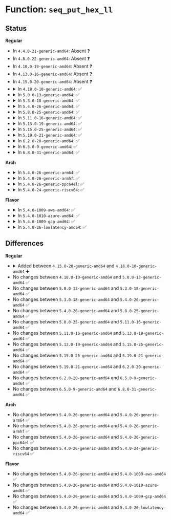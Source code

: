# Function: <code>seq_put_hex_ll</code>

## Status
<b>Regular</b>
<ul>
<li>
In <code>4.4.0-21-generic-amd64</code>: Absent ❓
</li>
<li>
In <code>4.8.0-22-generic-amd64</code>: Absent ❓
</li>
<li>
In <code>4.10.0-19-generic-amd64</code>: Absent ❓
</li>
<li>
In <code>4.13.0-16-generic-amd64</code>: Absent ❓
</li>
<li>
In <code>4.15.0-20-generic-amd64</code>: Absent ❓
</li>
<li>
<details>
<summary>In <code>4.18.0-10-generic-amd64</code>: ✅</summary>

```c
void seq_put_hex_ll(struct seq_file * m, const char * delimiter, long long unsigned int v, unsigned int width)
```

```json
{
  "name": "seq_put_hex_ll",
  "collision_type": "Unique Global",
  "inline_type": "No",
  "funcs": [
    {
      "addr": 18446744071581745040,
      "name": "seq_put_hex_ll",
      "external": true,
      "loc": "fs/seq_file.c:742",
      "file": "fs/seq_file.c",
      "inline": "seen, unknown",
      "caller_inline": [],
      "caller_func": [
        "fs/proc/task_mmu.c:show_vma_header_prefix",
        "fs/proc/task_mmu.c:show_vma_header_prefix",
        "fs/proc/task_mmu.c:show_vma_header_prefix",
        "fs/proc/task_mmu.c:show_vma_header_prefix",
        "fs/proc/task_mmu.c:show_vma_header_prefix",
        "fs/proc/array.c:render_cap_t",
        "fs/proc/array.c:render_cap_t"
      ]
    }
  ],
  "symbols": [
    {
      "addr": 18446744071581745040,
      "name": "seq_put_hex_ll",
      "section": ".text",
      "bind": "STB_GLOBAL",
      "size": 247
    }
  ]
}
```
</details>
</li>
<li>
<details>
<summary>In <code>5.0.0-13-generic-amd64</code>: ✅</summary>

```c
void seq_put_hex_ll(struct seq_file * m, const char * delimiter, long long unsigned int v, unsigned int width)
```

```json
{
  "name": "seq_put_hex_ll",
  "collision_type": "Unique Global",
  "inline_type": "No",
  "funcs": [
    {
      "addr": 18446744071581831568,
      "name": "seq_put_hex_ll",
      "external": true,
      "loc": "fs/seq_file.c:730",
      "file": "fs/seq_file.c",
      "inline": "seen, unknown",
      "caller_inline": [],
      "caller_func": [
        "fs/proc/task_mmu.c:show_vma_header_prefix",
        "fs/proc/task_mmu.c:show_vma_header_prefix",
        "fs/proc/task_mmu.c:show_vma_header_prefix",
        "fs/proc/task_mmu.c:show_vma_header_prefix",
        "fs/proc/task_mmu.c:show_vma_header_prefix",
        "fs/proc/array.c:render_cap_t",
        "fs/proc/array.c:render_cap_t"
      ]
    }
  ],
  "symbols": [
    {
      "addr": 18446744071581831568,
      "name": "seq_put_hex_ll",
      "section": ".text",
      "bind": "STB_GLOBAL",
      "size": 247
    }
  ]
}
```
</details>
</li>
<li>
<details>
<summary>In <code>5.3.0-18-generic-amd64</code>: ✅</summary>

```c
void seq_put_hex_ll(struct seq_file * m, const char * delimiter, long long unsigned int v, unsigned int width)
```

```json
{
  "name": "seq_put_hex_ll",
  "collision_type": "Unique Global",
  "inline_type": "No",
  "funcs": [
    {
      "addr": 18446744071581955856,
      "name": "seq_put_hex_ll",
      "external": true,
      "loc": "fs/seq_file.c:742",
      "file": "fs/seq_file.c",
      "inline": "seen, unknown",
      "caller_inline": [],
      "caller_func": [
        "fs/proc/task_mmu.c:show_vma_header_prefix",
        "fs/proc/task_mmu.c:show_vma_header_prefix",
        "fs/proc/task_mmu.c:show_vma_header_prefix",
        "fs/proc/task_mmu.c:show_vma_header_prefix",
        "fs/proc/task_mmu.c:show_vma_header_prefix",
        "fs/proc/array.c:render_cap_t",
        "fs/proc/array.c:render_cap_t"
      ]
    }
  ],
  "symbols": [
    {
      "addr": 18446744071581955856,
      "name": "seq_put_hex_ll",
      "section": ".text",
      "bind": "STB_GLOBAL",
      "size": 242
    }
  ]
}
```
</details>
</li>
<li>
<details>
<summary>In <code>5.4.0-26-generic-amd64</code>: ✅</summary>

```c
void seq_put_hex_ll(struct seq_file * m, const char * delimiter, long long unsigned int v, unsigned int width)
```

```json
{
  "name": "seq_put_hex_ll",
  "collision_type": "Unique Global",
  "inline_type": "No",
  "funcs": [
    {
      "addr": 18446744071582028576,
      "name": "seq_put_hex_ll",
      "external": true,
      "loc": "fs/seq_file.c:742",
      "file": "fs/seq_file.c",
      "inline": "seen, unknown",
      "caller_inline": [],
      "caller_func": [
        "fs/proc/task_mmu.c:show_vma_header_prefix",
        "fs/proc/task_mmu.c:show_vma_header_prefix",
        "fs/proc/task_mmu.c:show_vma_header_prefix",
        "fs/proc/task_mmu.c:show_vma_header_prefix",
        "fs/proc/task_mmu.c:show_vma_header_prefix",
        "fs/proc/array.c:render_cap_t",
        "fs/proc/array.c:render_cap_t"
      ]
    }
  ],
  "symbols": [
    {
      "addr": 18446744071582028576,
      "name": "seq_put_hex_ll",
      "section": ".text",
      "bind": "STB_GLOBAL",
      "size": 242
    }
  ]
}
```
</details>
</li>
<li>
<details>
<summary>In <code>5.8.0-25-generic-amd64</code>: ✅</summary>

```c
void seq_put_hex_ll(struct seq_file * m, const char * delimiter, long long unsigned int v, unsigned int width)
```

```json
{
  "name": "seq_put_hex_ll",
  "collision_type": "Unique Global",
  "inline_type": "No",
  "funcs": [
    {
      "addr": 18446744071582263312,
      "name": "seq_put_hex_ll",
      "external": true,
      "loc": "fs/seq_file.c:718",
      "file": "fs/seq_file.c",
      "inline": "seen, unknown",
      "caller_inline": [],
      "caller_func": [
        "fs/io_uring.c:io_uring_show_cred",
        "fs/io_uring.c:io_uring_show_cred",
        "fs/proc/task_mmu.c:show_vma_header_prefix",
        "fs/proc/task_mmu.c:show_vma_header_prefix",
        "fs/proc/task_mmu.c:show_vma_header_prefix",
        "fs/proc/task_mmu.c:show_vma_header_prefix",
        "fs/proc/task_mmu.c:show_vma_header_prefix",
        "fs/proc/array.c:proc_pid_status",
        "fs/proc/array.c:proc_pid_status",
        "fs/proc/array.c:proc_pid_status",
        "fs/proc/array.c:proc_pid_status",
        "fs/proc/array.c:proc_pid_status",
        "fs/proc/array.c:proc_pid_status",
        "fs/proc/array.c:proc_pid_status",
        "fs/proc/array.c:proc_pid_status",
        "fs/proc/array.c:proc_pid_status",
        "fs/proc/array.c:proc_pid_status"
      ]
    }
  ],
  "symbols": [
    {
      "addr": 18446744071582263312,
      "name": "seq_put_hex_ll",
      "section": ".text",
      "bind": "STB_GLOBAL",
      "size": 242
    }
  ]
}
```
</details>
</li>
<li>
<details>
<summary>In <code>5.11.0-16-generic-amd64</code>: ✅</summary>

```c
void seq_put_hex_ll(struct seq_file * m, const char * delimiter, long long unsigned int v, unsigned int width)
```

```json
{
  "name": "seq_put_hex_ll",
  "collision_type": "Unique Global",
  "inline_type": "No",
  "funcs": [
    {
      "addr": 18446744071582313056,
      "name": "seq_put_hex_ll",
      "external": true,
      "loc": "fs/seq_file.c:734",
      "file": "fs/seq_file.c",
      "inline": "seen, unknown",
      "caller_inline": [],
      "caller_func": [
        "fs/io_uring.c:io_uring_show_cred",
        "fs/io_uring.c:io_uring_show_cred",
        "fs/proc/task_mmu.c:show_vma_header_prefix",
        "fs/proc/task_mmu.c:show_vma_header_prefix",
        "fs/proc/task_mmu.c:show_vma_header_prefix",
        "fs/proc/task_mmu.c:show_vma_header_prefix",
        "fs/proc/task_mmu.c:show_vma_header_prefix",
        "fs/proc/array.c:proc_pid_status",
        "fs/proc/array.c:proc_pid_status",
        "fs/proc/array.c:proc_pid_status",
        "fs/proc/array.c:proc_pid_status",
        "fs/proc/array.c:proc_pid_status",
        "fs/proc/array.c:proc_pid_status",
        "fs/proc/array.c:proc_pid_status",
        "fs/proc/array.c:proc_pid_status",
        "fs/proc/array.c:proc_pid_status",
        "fs/proc/array.c:proc_pid_status"
      ]
    }
  ],
  "symbols": [
    {
      "addr": 18446744071582313056,
      "name": "seq_put_hex_ll",
      "section": ".text",
      "bind": "STB_GLOBAL",
      "size": 242
    }
  ]
}
```
</details>
</li>
<li>
<details>
<summary>In <code>5.13.0-19-generic-amd64</code>: ✅</summary>

```c
void seq_put_hex_ll(struct seq_file * m, const char * delimiter, long long unsigned int v, unsigned int width)
```

```json
{
  "name": "seq_put_hex_ll",
  "collision_type": "Unique Global",
  "inline_type": "No",
  "funcs": [
    {
      "addr": 18446744071582340704,
      "name": "seq_put_hex_ll",
      "external": true,
      "loc": "fs/seq_file.c:756",
      "file": "fs/seq_file.c",
      "inline": "seen, unknown",
      "caller_inline": [],
      "caller_func": [
        "fs/proc/task_mmu.c:show_vma_header_prefix",
        "fs/proc/task_mmu.c:show_vma_header_prefix",
        "fs/proc/task_mmu.c:show_vma_header_prefix",
        "fs/proc/task_mmu.c:show_vma_header_prefix",
        "fs/proc/task_mmu.c:show_vma_header_prefix",
        "fs/proc/array.c:proc_pid_status",
        "fs/proc/array.c:proc_pid_status",
        "fs/proc/array.c:proc_pid_status",
        "fs/proc/array.c:proc_pid_status",
        "fs/proc/array.c:proc_pid_status",
        "fs/proc/array.c:proc_pid_status",
        "fs/proc/array.c:proc_pid_status",
        "fs/proc/array.c:proc_pid_status",
        "fs/proc/array.c:proc_pid_status",
        "fs/proc/array.c:proc_pid_status"
      ]
    }
  ],
  "symbols": [
    {
      "addr": 18446744071582340704,
      "name": "seq_put_hex_ll",
      "section": ".text",
      "bind": "STB_GLOBAL",
      "size": 235
    }
  ]
}
```
</details>
</li>
<li>
<details>
<summary>In <code>5.15.0-25-generic-amd64</code>: ✅</summary>

```c
void seq_put_hex_ll(struct seq_file * m, const char * delimiter, long long unsigned int v, unsigned int width)
```

```json
{
  "name": "seq_put_hex_ll",
  "collision_type": "Unique Global",
  "inline_type": "No",
  "funcs": [
    {
      "addr": 18446744071582661248,
      "name": "seq_put_hex_ll",
      "external": true,
      "loc": "fs/seq_file.c:765",
      "file": "fs/seq_file.c",
      "inline": "seen, unknown",
      "caller_inline": [],
      "caller_func": [
        "fs/proc/task_mmu.c:show_vma_header_prefix",
        "fs/proc/task_mmu.c:show_vma_header_prefix",
        "fs/proc/task_mmu.c:show_vma_header_prefix",
        "fs/proc/task_mmu.c:show_vma_header_prefix",
        "fs/proc/task_mmu.c:show_vma_header_prefix",
        "fs/proc/array.c:proc_pid_status",
        "fs/proc/array.c:proc_pid_status",
        "fs/proc/array.c:proc_pid_status",
        "fs/proc/array.c:proc_pid_status",
        "fs/proc/array.c:proc_pid_status",
        "fs/proc/array.c:proc_pid_status",
        "fs/proc/array.c:proc_pid_status",
        "fs/proc/array.c:proc_pid_status",
        "fs/proc/array.c:proc_pid_status",
        "fs/proc/array.c:proc_pid_status"
      ]
    }
  ],
  "symbols": [
    {
      "addr": 18446744071582661248,
      "name": "seq_put_hex_ll",
      "section": ".text",
      "bind": "STB_GLOBAL",
      "size": 235
    }
  ]
}
```
</details>
</li>
<li>
<details>
<summary>In <code>5.19.0-21-generic-amd64</code>: ✅</summary>

```c
void seq_put_hex_ll(struct seq_file * m, const char * delimiter, long long unsigned int v, unsigned int width)
```

```json
{
  "name": "seq_put_hex_ll",
  "collision_type": "Unique Global",
  "inline_type": "No",
  "funcs": [
    {
      "addr": 18446744071583201312,
      "name": "seq_put_hex_ll",
      "external": true,
      "loc": "fs/seq_file.c:749",
      "file": "fs/seq_file.c",
      "inline": "seen, unknown",
      "caller_inline": [],
      "caller_func": [
        "fs/proc/task_mmu.c:show_vma_header_prefix",
        "fs/proc/task_mmu.c:show_vma_header_prefix",
        "fs/proc/task_mmu.c:show_vma_header_prefix",
        "fs/proc/task_mmu.c:show_vma_header_prefix",
        "fs/proc/task_mmu.c:show_vma_header_prefix",
        "fs/proc/array.c:proc_pid_status",
        "fs/proc/array.c:proc_pid_status",
        "fs/proc/array.c:proc_pid_status",
        "fs/proc/array.c:proc_pid_status",
        "fs/proc/array.c:proc_pid_status",
        "fs/proc/array.c:proc_pid_status",
        "fs/proc/array.c:proc_pid_status",
        "fs/proc/array.c:proc_pid_status",
        "fs/proc/array.c:proc_pid_status",
        "fs/proc/array.c:proc_pid_status"
      ]
    }
  ],
  "symbols": [
    {
      "addr": 18446744071583201312,
      "name": "seq_put_hex_ll",
      "section": ".text",
      "bind": "STB_GLOBAL",
      "size": 296
    }
  ]
}
```
</details>
</li>
<li>
<details>
<summary>In <code>6.2.0-20-generic-amd64</code>: ✅</summary>

```c
void seq_put_hex_ll(struct seq_file * m, const char * delimiter, long long unsigned int v, unsigned int width)
```

```json
{
  "name": "seq_put_hex_ll",
  "collision_type": "Unique Global",
  "inline_type": "No",
  "funcs": [
    {
      "addr": 18446744071583777568,
      "name": "seq_put_hex_ll",
      "external": true,
      "loc": "fs/seq_file.c:749",
      "file": "fs/seq_file.c",
      "inline": "seen, unknown",
      "caller_inline": [],
      "caller_func": [
        "fs/proc/task_mmu.c:show_vma_header_prefix",
        "fs/proc/task_mmu.c:show_vma_header_prefix",
        "fs/proc/task_mmu.c:show_vma_header_prefix",
        "fs/proc/task_mmu.c:show_vma_header_prefix",
        "fs/proc/task_mmu.c:show_vma_header_prefix",
        "fs/proc/array.c:proc_pid_status",
        "fs/proc/array.c:proc_pid_status",
        "fs/proc/array.c:proc_pid_status",
        "fs/proc/array.c:proc_pid_status",
        "fs/proc/array.c:proc_pid_status",
        "fs/proc/array.c:proc_pid_status",
        "fs/proc/array.c:proc_pid_status",
        "fs/proc/array.c:proc_pid_status",
        "fs/proc/array.c:proc_pid_status",
        "fs/proc/array.c:proc_pid_status"
      ]
    }
  ],
  "symbols": [
    {
      "addr": 18446744071583777568,
      "name": "seq_put_hex_ll",
      "section": ".text",
      "bind": "STB_GLOBAL",
      "size": 296
    }
  ]
}
```
</details>
</li>
<li>
<details>
<summary>In <code>6.5.0-9-generic-amd64</code>: ✅</summary>

```c
void seq_put_hex_ll(struct seq_file * m, const char * delimiter, long long unsigned int v, unsigned int width)
```

```json
{
  "name": "seq_put_hex_ll",
  "collision_type": "Unique Global",
  "inline_type": "No",
  "funcs": [
    {
      "addr": 18446744071583994816,
      "name": "seq_put_hex_ll",
      "external": true,
      "loc": "fs/seq_file.c:749",
      "file": "fs/seq_file.c",
      "inline": "seen, unknown",
      "caller_inline": [],
      "caller_func": [
        "fs/proc/task_mmu.c:show_vma_header_prefix",
        "fs/proc/task_mmu.c:show_vma_header_prefix",
        "fs/proc/task_mmu.c:show_vma_header_prefix",
        "fs/proc/task_mmu.c:show_vma_header_prefix",
        "fs/proc/task_mmu.c:show_vma_header_prefix",
        "fs/proc/array.c:proc_pid_status",
        "fs/proc/array.c:proc_pid_status",
        "fs/proc/array.c:proc_pid_status",
        "fs/proc/array.c:proc_pid_status",
        "fs/proc/array.c:proc_pid_status"
      ]
    }
  ],
  "symbols": [
    {
      "addr": 18446744071583994816,
      "name": "seq_put_hex_ll",
      "section": ".text",
      "bind": "STB_GLOBAL",
      "size": 296
    }
  ]
}
```
</details>
</li>
<li>
<details>
<summary>In <code>6.8.0-31-generic-amd64</code>: ✅</summary>

```c
void seq_put_hex_ll(struct seq_file * m, const char * delimiter, long long unsigned int v, unsigned int width)
```

```json
{
  "name": "seq_put_hex_ll",
  "collision_type": "Unique Global",
  "inline_type": "No",
  "funcs": [
    {
      "addr": 18446744071584207520,
      "name": "seq_put_hex_ll",
      "external": true,
      "loc": "fs/seq_file.c:749",
      "file": "fs/seq_file.c",
      "inline": "seen, unknown",
      "caller_inline": [],
      "caller_func": [
        "fs/proc/task_mmu.c:show_vma_header_prefix",
        "fs/proc/task_mmu.c:show_vma_header_prefix",
        "fs/proc/task_mmu.c:show_vma_header_prefix",
        "fs/proc/task_mmu.c:show_vma_header_prefix",
        "fs/proc/task_mmu.c:show_vma_header_prefix",
        "fs/proc/array.c:proc_pid_status",
        "fs/proc/array.c:proc_pid_status",
        "fs/proc/array.c:proc_pid_status",
        "fs/proc/array.c:proc_pid_status",
        "fs/proc/array.c:proc_pid_status"
      ]
    }
  ],
  "symbols": [
    {
      "addr": 18446744071584207520,
      "name": "seq_put_hex_ll",
      "section": ".text",
      "bind": "STB_GLOBAL",
      "size": 296
    }
  ]
}
```
</details>
</li>
</ul>
<b>Arch</b>
<ul>
<li>
<details>
<summary>In <code>5.4.0-26-generic-arm64</code>: ✅</summary>

```c
void seq_put_hex_ll(struct seq_file * m, const char * delimiter, long long unsigned int v, unsigned int width)
```

```json
{
  "name": "seq_put_hex_ll",
  "collision_type": "Unique Global",
  "inline_type": "No",
  "funcs": [
    {
      "addr": 18446603336493552760,
      "name": "seq_put_hex_ll",
      "external": true,
      "loc": "fs/seq_file.c:742",
      "file": "fs/seq_file.c",
      "inline": "seen, unknown",
      "caller_inline": [],
      "caller_func": [
        "fs/proc/task_mmu.c:show_vma_header_prefix",
        "fs/proc/task_mmu.c:show_vma_header_prefix",
        "fs/proc/task_mmu.c:show_vma_header_prefix",
        "fs/proc/task_mmu.c:show_vma_header_prefix",
        "fs/proc/task_mmu.c:show_vma_header_prefix",
        "fs/proc/array.c:render_cap_t",
        "fs/proc/array.c:render_cap_t"
      ]
    }
  ],
  "symbols": [
    {
      "addr": 18446603336493552760,
      "name": "seq_put_hex_ll",
      "section": ".text",
      "bind": "STB_GLOBAL",
      "size": 284
    }
  ]
}
```
</details>
</li>
<li>
<details>
<summary>In <code>5.4.0-26-generic-armhf</code>: ✅</summary>

```c
void seq_put_hex_ll(struct seq_file * m, const char * delimiter, long long unsigned int v, unsigned int width)
```

```json
{
  "name": "seq_put_hex_ll",
  "collision_type": "Unique Global",
  "inline_type": "No",
  "funcs": [
    {
      "addr": 3227101600,
      "name": "seq_put_hex_ll",
      "external": true,
      "loc": "fs/seq_file.c:742",
      "file": "fs/seq_file.c",
      "inline": "seen, unknown",
      "caller_inline": [],
      "caller_func": [
        "fs/proc/task_mmu.c:show_vma_header_prefix",
        "fs/proc/task_mmu.c:show_vma_header_prefix",
        "fs/proc/task_mmu.c:show_vma_header_prefix",
        "fs/proc/task_mmu.c:show_vma_header_prefix",
        "fs/proc/task_mmu.c:show_vma_header_prefix",
        "fs/proc/array.c:render_cap_t",
        "fs/proc/array.c:render_cap_t"
      ]
    }
  ],
  "symbols": [
    {
      "addr": 3227101600,
      "name": "seq_put_hex_ll",
      "section": ".text",
      "bind": "STB_GLOBAL",
      "size": 284
    }
  ]
}
```
</details>
</li>
<li>
<details>
<summary>In <code>5.4.0-26-generic-ppc64el</code>: ✅</summary>

```c
void seq_put_hex_ll(struct seq_file * m, const char * delimiter, long long unsigned int v, unsigned int width)
```

```json
{
  "name": "seq_put_hex_ll",
  "collision_type": "Unique Global",
  "inline_type": "No",
  "funcs": [
    {
      "addr": 13835058055287123792,
      "name": "seq_put_hex_ll",
      "external": true,
      "loc": "fs/seq_file.c:742",
      "file": "fs/seq_file.c",
      "inline": "seen, unknown",
      "caller_inline": [],
      "caller_func": [
        "fs/proc/task_mmu.c:show_vma_header_prefix",
        "fs/proc/task_mmu.c:show_vma_header_prefix",
        "fs/proc/task_mmu.c:show_vma_header_prefix",
        "fs/proc/task_mmu.c:show_vma_header_prefix",
        "fs/proc/task_mmu.c:show_vma_header_prefix",
        "fs/proc/array.c:render_cap_t",
        "fs/proc/array.c:render_cap_t"
      ]
    }
  ],
  "symbols": [
    {
      "addr": 13835058055287123792,
      "name": "seq_put_hex_ll",
      "section": ".text",
      "bind": "STB_GLOBAL",
      "size": 352
    }
  ]
}
```
</details>
</li>
<li>
<details>
<summary>In <code>5.4.0-24-generic-riscv64</code>: ✅</summary>

```c
void seq_put_hex_ll(struct seq_file * m, const char * delimiter, long long unsigned int v, unsigned int width)
```

```json
{
  "name": "seq_put_hex_ll",
  "collision_type": "Unique Global",
  "inline_type": "No",
  "funcs": [
    {
      "addr": 18446743936273213290,
      "name": "seq_put_hex_ll",
      "external": true,
      "loc": "fs/seq_file.c:742",
      "file": "fs/seq_file.c",
      "inline": "seen, unknown",
      "caller_inline": [],
      "caller_func": [
        "fs/proc/task_mmu.c:show_vma_header_prefix",
        "fs/proc/task_mmu.c:show_vma_header_prefix",
        "fs/proc/task_mmu.c:show_vma_header_prefix",
        "fs/proc/task_mmu.c:show_vma_header_prefix",
        "fs/proc/task_mmu.c:show_vma_header_prefix",
        "fs/proc/array.c:render_cap_t",
        "fs/proc/array.c:render_cap_t"
      ]
    }
  ],
  "symbols": [
    {
      "addr": 18446743936273213290,
      "name": "seq_put_hex_ll",
      "section": ".text",
      "bind": "STB_GLOBAL",
      "size": 254
    }
  ]
}
```
</details>
</li>
</ul>
<b>Flavor</b>
<ul>
<li>
<details>
<summary>In <code>5.4.0-1009-aws-amd64</code>: ✅</summary>

```c
void seq_put_hex_ll(struct seq_file * m, const char * delimiter, long long unsigned int v, unsigned int width)
```

```json
{
  "name": "seq_put_hex_ll",
  "collision_type": "Unique Global",
  "inline_type": "No",
  "funcs": [
    {
      "addr": 18446744071581997312,
      "name": "seq_put_hex_ll",
      "external": true,
      "loc": "fs/seq_file.c:742",
      "file": "fs/seq_file.c",
      "inline": "seen, unknown",
      "caller_inline": [],
      "caller_func": [
        "fs/proc/task_mmu.c:show_vma_header_prefix",
        "fs/proc/task_mmu.c:show_vma_header_prefix",
        "fs/proc/task_mmu.c:show_vma_header_prefix",
        "fs/proc/task_mmu.c:show_vma_header_prefix",
        "fs/proc/task_mmu.c:show_vma_header_prefix",
        "fs/proc/array.c:render_cap_t",
        "fs/proc/array.c:render_cap_t"
      ]
    }
  ],
  "symbols": [
    {
      "addr": 18446744071581997312,
      "name": "seq_put_hex_ll",
      "section": ".text",
      "bind": "STB_GLOBAL",
      "size": 242
    }
  ]
}
```
</details>
</li>
<li>
<details>
<summary>In <code>5.4.0-1010-azure-amd64</code>: ✅</summary>

```c
void seq_put_hex_ll(struct seq_file * m, const char * delimiter, long long unsigned int v, unsigned int width)
```

```json
{
  "name": "seq_put_hex_ll",
  "collision_type": "Unique Global",
  "inline_type": "No",
  "funcs": [
    {
      "addr": 18446744071581934880,
      "name": "seq_put_hex_ll",
      "external": true,
      "loc": "fs/seq_file.c:742",
      "file": "fs/seq_file.c",
      "inline": "seen, unknown",
      "caller_inline": [],
      "caller_func": [
        "fs/proc/task_mmu.c:show_vma_header_prefix",
        "fs/proc/task_mmu.c:show_vma_header_prefix",
        "fs/proc/task_mmu.c:show_vma_header_prefix",
        "fs/proc/task_mmu.c:show_vma_header_prefix",
        "fs/proc/task_mmu.c:show_vma_header_prefix",
        "fs/proc/array.c:render_cap_t",
        "fs/proc/array.c:render_cap_t"
      ]
    }
  ],
  "symbols": [
    {
      "addr": 18446744071581934880,
      "name": "seq_put_hex_ll",
      "section": ".text",
      "bind": "STB_GLOBAL",
      "size": 242
    }
  ]
}
```
</details>
</li>
<li>
<details>
<summary>In <code>5.4.0-1009-gcp-amd64</code>: ✅</summary>

```c
void seq_put_hex_ll(struct seq_file * m, const char * delimiter, long long unsigned int v, unsigned int width)
```

```json
{
  "name": "seq_put_hex_ll",
  "collision_type": "Unique Global",
  "inline_type": "No",
  "funcs": [
    {
      "addr": 18446744071581988592,
      "name": "seq_put_hex_ll",
      "external": true,
      "loc": "fs/seq_file.c:742",
      "file": "fs/seq_file.c",
      "inline": "seen, unknown",
      "caller_inline": [],
      "caller_func": [
        "fs/proc/task_mmu.c:show_vma_header_prefix",
        "fs/proc/task_mmu.c:show_vma_header_prefix",
        "fs/proc/task_mmu.c:show_vma_header_prefix",
        "fs/proc/task_mmu.c:show_vma_header_prefix",
        "fs/proc/task_mmu.c:show_vma_header_prefix",
        "fs/proc/array.c:render_cap_t",
        "fs/proc/array.c:render_cap_t"
      ]
    }
  ],
  "symbols": [
    {
      "addr": 18446744071581988592,
      "name": "seq_put_hex_ll",
      "section": ".text",
      "bind": "STB_GLOBAL",
      "size": 242
    }
  ]
}
```
</details>
</li>
<li>
<details>
<summary>In <code>5.4.0-26-lowlatency-amd64</code>: ✅</summary>

```c
void seq_put_hex_ll(struct seq_file * m, const char * delimiter, long long unsigned int v, unsigned int width)
```

```json
{
  "name": "seq_put_hex_ll",
  "collision_type": "Unique Global",
  "inline_type": "No",
  "funcs": [
    {
      "addr": 18446744071582059056,
      "name": "seq_put_hex_ll",
      "external": true,
      "loc": "fs/seq_file.c:742",
      "file": "fs/seq_file.c",
      "inline": "seen, unknown",
      "caller_inline": [],
      "caller_func": [
        "fs/proc/task_mmu.c:show_vma_header_prefix",
        "fs/proc/task_mmu.c:show_vma_header_prefix",
        "fs/proc/task_mmu.c:show_vma_header_prefix",
        "fs/proc/task_mmu.c:show_vma_header_prefix",
        "fs/proc/task_mmu.c:show_vma_header_prefix",
        "fs/proc/array.c:render_cap_t",
        "fs/proc/array.c:render_cap_t"
      ]
    }
  ],
  "symbols": [
    {
      "addr": 18446744071582059056,
      "name": "seq_put_hex_ll",
      "section": ".text",
      "bind": "STB_GLOBAL",
      "size": 242
    }
  ]
}
```
</details>
</li>
</ul>

## Differences
<b>Regular</b>
<ul>
<li>
<details>
<summary>Added between <code>4.15.0-20-generic-amd64</code> and <code>4.18.0-10-generic-amd64</code> ➕</summary>

```c
void seq_put_hex_ll(struct seq_file * m, const char * delimiter, long long unsigned int v, unsigned int width)
```
</details>
</li>
<li>
No changes between <code>4.18.0-10-generic-amd64</code> and <code>5.0.0-13-generic-amd64</code> ✅
</li>
<li>
No changes between <code>5.0.0-13-generic-amd64</code> and <code>5.3.0-18-generic-amd64</code> ✅
</li>
<li>
No changes between <code>5.3.0-18-generic-amd64</code> and <code>5.4.0-26-generic-amd64</code> ✅
</li>
<li>
No changes between <code>5.4.0-26-generic-amd64</code> and <code>5.8.0-25-generic-amd64</code> ✅
</li>
<li>
No changes between <code>5.8.0-25-generic-amd64</code> and <code>5.11.0-16-generic-amd64</code> ✅
</li>
<li>
No changes between <code>5.11.0-16-generic-amd64</code> and <code>5.13.0-19-generic-amd64</code> ✅
</li>
<li>
No changes between <code>5.13.0-19-generic-amd64</code> and <code>5.15.0-25-generic-amd64</code> ✅
</li>
<li>
No changes between <code>5.15.0-25-generic-amd64</code> and <code>5.19.0-21-generic-amd64</code> ✅
</li>
<li>
No changes between <code>5.19.0-21-generic-amd64</code> and <code>6.2.0-20-generic-amd64</code> ✅
</li>
<li>
No changes between <code>6.2.0-20-generic-amd64</code> and <code>6.5.0-9-generic-amd64</code> ✅
</li>
<li>
No changes between <code>6.5.0-9-generic-amd64</code> and <code>6.8.0-31-generic-amd64</code> ✅
</li>
</ul>
<b>Arch</b>
<ul>
<li>
No changes between <code>5.4.0-26-generic-amd64</code> and <code>5.4.0-26-generic-arm64</code> ✅
</li>
<li>
No changes between <code>5.4.0-26-generic-amd64</code> and <code>5.4.0-26-generic-armhf</code> ✅
</li>
<li>
No changes between <code>5.4.0-26-generic-amd64</code> and <code>5.4.0-26-generic-ppc64el</code> ✅
</li>
<li>
No changes between <code>5.4.0-26-generic-amd64</code> and <code>5.4.0-24-generic-riscv64</code> ✅
</li>
</ul>
<b>Flavor</b>
<ul>
<li>
No changes between <code>5.4.0-26-generic-amd64</code> and <code>5.4.0-1009-aws-amd64</code> ✅
</li>
<li>
No changes between <code>5.4.0-26-generic-amd64</code> and <code>5.4.0-1010-azure-amd64</code> ✅
</li>
<li>
No changes between <code>5.4.0-26-generic-amd64</code> and <code>5.4.0-1009-gcp-amd64</code> ✅
</li>
<li>
No changes between <code>5.4.0-26-generic-amd64</code> and <code>5.4.0-26-lowlatency-amd64</code> ✅
</li>
</ul>
